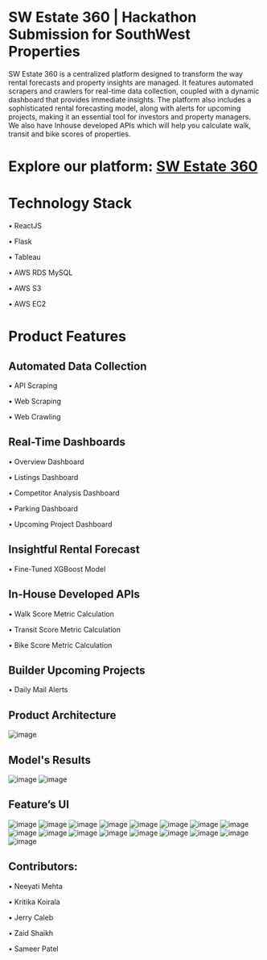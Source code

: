 # SW Estate 360 | Hackathon Submission for SouthWest Properties

SW Estate 360 is a centralized platform designed to transform the way rental forecasts and property insights are managed. It features automated scrapers and crawlers for real-time data collection, coupled with a dynamic dashboard that provides immediate insights. The platform also includes a sophisticated rental forecasting model, along with alerts for upcoming projects, making it an essential tool for investors and property managers. We also have Inhouse developed APIs which will help you calculate walk, transit and bike scores of properties.

# Explore our platform: [SW Estate 360](https://estate360.netlify.app/)

# Technology Stack
•	ReactJS

•	Flask

•	Tableau

•	AWS RDS MySQL

•	AWS S3

•	AWS EC2

# Product Features
## Automated Data Collection
  •	API Scraping
  
  •	Web Scraping
  
  •	Web Crawling

## Real-Time Dashboards
  •	Overview Dashboard
  
  •	Listings Dashboard
  
  •	Competitor Analysis Dashboard
  
  •	Parking Dashboard
  
  •	Upcoming Project Dashboard

## Insightful Rental Forecast
  •	Fine-Tuned XGBoost Model

## In-House Developed APIs
  •	Walk Score Metric Calculation
  
  •	Transit Score Metric Calculation
  
  •	Bike Score Metric Calculation

## Builder Upcoming Projects
  •	Daily Mail Alerts

## Product Architecture
![image](https://github.com/iam-zaid/MCDA-Hackathon-SouthWest-Properties/assets/89209815/df5fde5d-afba-41fb-b0da-bc3fcc876eef)

## Model's Results
![image](https://github.com/iam-zaid/MCDA-Hackathon-SouthWest-Properties/assets/89209815/5284ae76-c45b-440e-a5da-3a733f8dcc47)
![image](https://github.com/iam-zaid/MCDA-Hackathon-SouthWest-Properties/assets/89209815/710c199a-eda8-4ac8-8e64-377da50b5527)


## Feature’s UI
![image](https://github.com/iam-zaid/MCDA-Hackathon-SouthWest-Properties/assets/89209815/5ef31040-5145-4c79-b1b6-6d05e2eb9166)
![image](https://github.com/iam-zaid/MCDA-Hackathon-SouthWest-Properties/assets/89209815/5551d57a-5dc9-42b9-b3c2-df224bd3b887)
![image](https://github.com/iam-zaid/MCDA-Hackathon-SouthWest-Properties/assets/89209815/9e4304a7-0b5f-43f0-a520-7f341e3bd2b9)
![image](https://github.com/iam-zaid/MCDA-Hackathon-SouthWest-Properties/assets/89209815/d950bd68-0f55-4b0d-a6f9-b4e18171ba7f)
![image](https://github.com/iam-zaid/MCDA-Hackathon-SouthWest-Properties/assets/89209815/e955ea6e-a6a5-4c64-907a-872015f9e376)
![image](https://github.com/iam-zaid/MCDA-Hackathon-SouthWest-Properties/assets/89209815/df7ffa1e-f6fa-49d4-8ff3-c62d67751dc4)
![image](https://github.com/iam-zaid/MCDA-Hackathon-SouthWest-Properties/assets/89209815/8adb9331-4e86-4f7c-b721-3bfba9a800bb)
![image](https://github.com/iam-zaid/MCDA-Hackathon-SouthWest-Properties/assets/89209815/6a07299a-b93a-4da7-8b94-bed492b306a7)
![image](https://github.com/iam-zaid/MCDA-Hackathon-SouthWest-Properties/assets/89209815/2477d95f-caf2-4537-a74b-55189c62428b)
![image](https://github.com/iam-zaid/MCDA-Hackathon-SouthWest-Properties/assets/89209815/befdaace-1cda-4a69-9c2f-fed2432c75e7)
![image](https://github.com/iam-zaid/MCDA-Hackathon-SouthWest-Properties/assets/89209815/3f401a38-e5ff-4f8d-b547-f7356947627a)
![image](https://github.com/iam-zaid/MCDA-Hackathon-SouthWest-Properties/assets/89209815/9ed1c80e-b399-42da-8a2d-096ba84a737d)
![image](https://github.com/iam-zaid/MCDA-Hackathon-SouthWest-Properties/assets/89209815/5a571e78-2f6f-4ce6-a580-2eba5447cff2)
![image](https://github.com/iam-zaid/MCDA-Hackathon-SouthWest-Properties/assets/89209815/6c0a11ff-484e-4936-b52e-9dda8ffcc5c4)
![image](https://github.com/iam-zaid/MCDA-Hackathon-SouthWest-Properties/assets/89209815/6e84dccd-e104-4614-a2b1-292e5b9512a5)
![image](https://github.com/iam-zaid/MCDA-Hackathon-SouthWest-Properties/assets/89209815/3e44c993-1a17-4ec8-8f17-8c7c7466c63b)
![image](https://github.com/iam-zaid/MCDA-Hackathon-SouthWest-Properties/assets/89209815/2b37f11e-1833-4dc8-a454-f83b013f255d)



## Contributors:
  •	Neeyati Mehta
  
  •	Kritika Koirala
  
  •	Jerry Caleb
  
  •	Zaid Shaikh
  
  •	Sameer Patel

